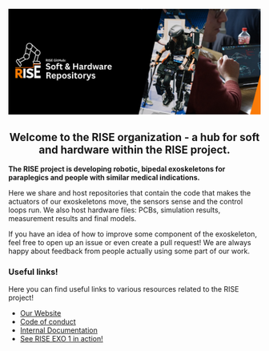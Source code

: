 ![Header](../assets/rise_github_header.png)


<h2 align="center">
  Welcome to the RISE organization - a hub for soft and hardware within the RISE project.
</h2>


**The RISE project is developing robotic, bipedal exoskeletons for paraplegics and people with similar medical indications.** 

Here we share and host repositories that contain the code that makes the actuators of our exoskeletons move, the sensors sense and the control loops run. We also host hardware files: PCBs, simulation results, measurement results and final models. 

If you have an idea of how to improve some component of the exoskeleton, feel free to open up an issue or even create a pull request! We are always happy about feedback from people actually using some part of our work.

### Useful links!
Here you can find useful links to various resources related to the RISE project!

- [Our Website](https://blogs.tu-berlin.de/mt_rise/en/home/)
- [Code of conduct](https://github.com/riserobotics/rise-os-core/blob/main/CONTRIBUTING.md)
- [Internal Documentation](https://riseos-docs-e1325d.gitlab-pages.tu-berlin.de/)
- [See RISE EXO 1 in action!](https://cybathlon.com/de/events/video-center)
